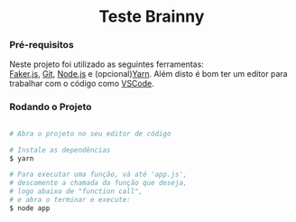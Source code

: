 <h1 align="center">Teste Brainny</h1>

### Pré-requisitos

Neste projeto foi utilizado as seguintes ferramentas:</br>
[Faker.js](https://fakerjs.dev/), [Git](https://git-scm.com), [Node.js](https://nodejs.org/en/) e (opcional)[Yarn](https://yarnpkg.com/).
Além disto é bom ter um editor para trabalhar com o código como [VSCode](https://code.visualstudio.com/).

### Rodando o Projeto

```bash

# Abra o projeto no seu editor de código

# Instale as dependências
$ yarn

# Para executar uma função, vá até 'app.js',
# descomente a chamada da função que deseja, 
# logo abaixo de "function call",
# e abra o terminar e execute:
$ node app

```

